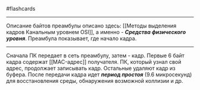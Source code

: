 #flashcards
***
Описание байтов преамбулы описано здесь: [[Методы выделения кадров Канальным уровнем OSI]], а именно - ***Средства физического уровня***. Преамбула показывает, где начало кадра.
***
Сначала ПК передает в сеть преамбулу, затем - кадр. Первые 6 байт кадра содержат [[MAC-адрес]] получателя. ПК, который узнал свой адрес, продолжает записывать кадр. Остальные удаляют кадр из буфера.
После передачи кадра идет ***период простоя*** (9.6 микросекунд) для восстановления среды, обнаружения возможной коллизии и др.
<!--SR:!2025-09-22,1,230-->
